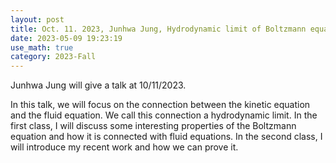 ```yaml
---
layout: post
title: Oct. 11. 2023, Junhwa Jung, Hydrodynamic limit of Boltzmann equation I (unusual Time 12:00 - 13:30)
date: 2023-05-09 19:23:19
use_math: true
category: 2023-Fall
---
```

 
Junhwa Jung will give a talk at 10/11/2023. 

In this talk, we will focus on the connection between the kinetic equation and the fluid equation. We call this connection a hydrodynamic limit. In the first class, I will discuss some interesting properties of the Boltzmann equation and how it is connected with fluid equations. In the second class, I will introduce my recent work and how we can prove it.
